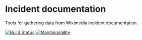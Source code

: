 # Incident documentation

Tools for gathering data from Wikimedia incident documentation.

[![Build Status](https://travis-ci.org/zeljkofilipin/incident-documentation.svg?branch=master)](https://travis-ci.org/zeljkofilipin/incident-documentation) [![Maintainability](https://api.codeclimate.com/v1/badges/c3f54714f5ceda19e72c/maintainability)](https://codeclimate.com/github/zeljkofilipin/incident-documentation/maintainability)
